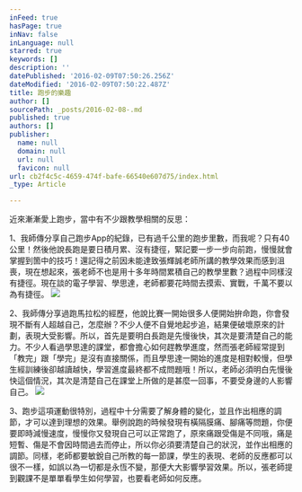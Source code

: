 ```yaml
---
inFeed: true
hasPage: true
inNav: false
inLanguage: null
starred: true
keywords: []
description: ''
datePublished: '2016-02-09T07:50:26.256Z'
dateModified: '2016-02-09T07:50:22.487Z'
title: 跑步的樂趣
author: []
sourcePath: _posts/2016-02-08-.md
published: true
authors: []
publisher:
  name: null
  domain: null
  url: null
  favicon: null
url: cb2f4c5c-4659-474f-bafe-66540e607d75/index.html
_type: Article

---
```

近來漸漸愛上跑步，當中有不少跟教學相關的反思：

1、我師傳分享自己跑步App的紀錄，已有過千公里的跑步里數，而我呢？只有40公里！然後他說長跑是要日積月累、沒有捷徑，緊記要一步一步向前跑，慢慢就會掌握到箇中的技巧！還記得之前因未能達致張輝誠老師所講的教學效果而感到沮喪，現在想起來，張老師不也是用十多年時間累積自己的教學里數？過程中同樣沒有捷徑。現在談的電子學習、學思達，老師都要花時間去摸索、實戰，千萬不要以為有捷徑。
![](https://the-grid-user-content.s3-us-west-2.amazonaws.com/19e1c05d-a7a6-4f82-a528-97895bf97fe0.jpg)

2、我師傳分享過跑馬拉松的經歷，他說比賽一開始很多人便開始拚命跑，你會發現不斷有人超越自己，怎麼辦？不少人便不自覺地起步追，結果便破壞原來的計劃，表現大受影響。所以，首先是要明白長跑是先慢後快，其次是要清楚自己的能力。不少人看過學思達的課堂，都會擔心如何趕教學進度，然而張老師經常提到「教完」跟「學完」是沒有直接關係，而且學思達一開始的進度是相對較慢，但學生經訓練後卻越讀越快，學習進度最終都不成問題哦！所以，老師必須明白先慢後快這個情況，其次是清楚自己在課堂上所做的是甚麼一回事，不要受身邊的人影響自己。
![](https://the-grid-user-content.s3-us-west-2.amazonaws.com/39adc7a2-a4bb-4427-88ce-328b4963184f.JPG)

3、跑步這項運動很特別，過程中十分需要了解身體的變化，並且作出相應的調節，才可以達到理想的效果。舉例說跑的時候發現有橫隔膜痛、腳痛等問題，你便要即時減慢速度，慢慢你又發現自己可以正常跑了，原來痛跟受傷是不同哦，痛是短暫、傷是不會因時間過去而停止，所以你必須要清楚自己的狀況，並作出相應的調節。同樣，老師都要敏銳自己所教的每一節課，學生的表現、老師的反應都可以很不一樣，如誤以為一切都是永恆不變，那便大大影響學習效果。所以，張老師提到觀課不是單單看學生如何學習，也要看老師如何反應。